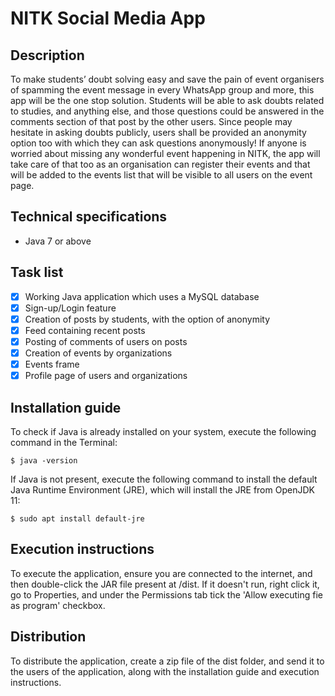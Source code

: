 # NITK Social Media App
## Description
To make students’ doubt solving easy and save the pain of event organisers of spamming the event message in every WhatsApp group and more, this app will be the one stop solution.
Students will be able to ask doubts related to studies, and anything else, and those questions could be answered in the comments section of that post by the other users.
Since people may hesitate in asking doubts publicly, users shall be provided an anonymity option too with which they can ask questions anonymously!
If anyone is worried about missing any wonderful event happening in NITK, the app will take care of that too as an organisation can register their events and that will be added to the events list that will be visible to all users on the event page.

## Technical specifications
* Java 7 or above

## Task list
- [x] Working Java application which uses a MySQL database
- [x] Sign-up/Login feature
- [x] Creation of posts by students, with the option of anonymity
- [x] Feed containing recent posts
- [x] Posting of comments of users on posts
- [x] Creation of events by organizations
- [x] Events frame
- [x] Profile page of users and organizations

## Installation guide

To check if Java is already installed on your system, execute the following command in the Terminal:
```
$ java -version
```

If Java is not present, execute the following command to install the default Java Runtime Environment (JRE), which will install the JRE from OpenJDK 11:
```
$ sudo apt install default-jre
```

## Execution instructions

To execute the application, ensure you are connected to the internet, and then double-click the JAR file present at /dist. If it doesn't run, right click it, go to Properties, and under the Permissions tab tick the 'Allow executing fie as program' checkbox.

## Distribution

To distribute the application, create a zip file of the dist folder, and send it to the users of the application, along with the installation guide and execution instructions.
